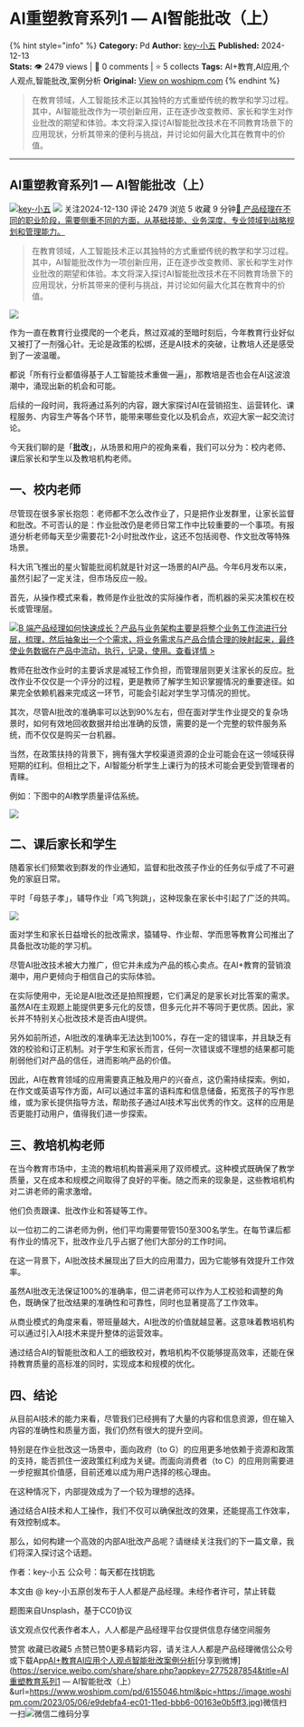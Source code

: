 # AI重塑教育系列1 — AI智能批改（上）
{% hint style="info" %}
**Category:** Pd
**Author:** [key-小五](https://www.woshipm.com/u/187773)
**Published:** 2024-12-13  
**Stats:** 👁️ 2479 views | 💬 0 comments | ⭐ 5 collects
**Tags:** AI+教育,AI应用,个人观点,智能批改,案例分析
**Original:** [View on woshipm.com](https://www.woshipm.com/pd/6155046.html)
{% endhint %}
> 在教育领域，人工智能技术正以其独特的方式重塑传统的教学和学习过程。其中，AI智能批改作为一项创新应用，正在逐步改变教师、家长和学生对作业批改的期望和体验。本文将深入探讨AI智能批改技术在不同教育场景下的应用现状，分析其带来的便利与挑战，并讨论如何最大化其在教育中的价值。

---

## AI重塑教育系列1 — AI智能批改（上）

[![](https://image.woshipm.com/wp-files/2020/04/dSX38rBccEwBM9aKOapP.jpg!/both/72x72)](https://www.woshipm.com/u/187773)[key-小五](https://www.woshipm.com/u/187773) ![](https://static.woshipm.com/tag/1101_1@2x.png) 关注2024-12-130 评论 2479 浏览 5 收藏 9 分钟[🔗 产品经理在不同的职业阶段，需要侧重不同的方面，从基础技能、业务深度、专业领域到战略规划和管理能力。](https://ke.qidianla.com/courses/90pm)

> 在教育领域，人工智能技术正以其独特的方式重塑传统的教学和学习过程。其中，AI智能批改作为一项创新应用，正在逐步改变教师、家长和学生对作业批改的期望和体验。本文将深入探讨AI智能批改技术在不同教育场景下的应用现状，分析其带来的便利与挑战，并讨论如何最大化其在教育中的价值。

![](https://image.woshipm.com/2023/05/06/e9debfa4-ec01-11ed-bbb6-00163e0b5ff3.jpg)

作为一直在教育行业摸爬的一个老兵，熬过双减的至暗时刻后，今年教育行业好似又被打了一剂强心针。无论是政策的松绑，还是AI技术的突破，让教培人还是感受到了一波温暖。

都说「所有行业都值得基于人工智能技术重做一遍」，那教培是否也会在AI这波浪潮中，涌现出新的机会和可能。

后续的一段时间，我将通过系列的内容，跟大家探讨AI在营销招生、运营转化、课程服务、内容生产等各个环节，能带来哪些变化以及机会点，欢迎大家一起交流讨论。

今天我们聊的是「**批改**」，从场景和用户的视角来看，我们可以分为：校内老师、课后家长和学生以及教培机构老师。

## 一、校内老师

尽管现在很多家长抱怨：老师都不怎么改作业了，只是把作业发群里，让家长监督和批改。不可否认的是：作业批改仍是老师日常工作中比较重要的一个事项。有报道分析老师每天至少需要花1-2小时批改作业，这还不包括阅卷、作文批改等特殊场景。

科大讯飞推出的星火智能批阅机就是针对这一场景的AI产品。今年6月发布以来，虽然引起了一定关注，但市场反应一般。

首先，从操作模式来看，教师是作业批改的实际操作者，而机器的采买决策权在校长或管理层。

[![](https://image.woshipm.com/2023/08/02/a53a469e-30e3-11ee-88e7-00163e0b5ff3.png)B 端产品经理如何快速成长？产品与业务架构主要是将整个业务工作流进行分层，梳理，然后抽象出一个个需求，将业务需求与产品合情合理的映射起来，最终使业务数据在产品中流动，执行，记录，使用。查看详情 >](https://ke.qidianla.com/courses/bcpm)

教师在批改作业时的主要诉求是减轻工作负担，而管理层则更关注家长的反应。批改作业不仅仅是一个评分的过程，更是教师了解学生知识掌握情况的重要途径。如果完全依赖机器来完成这一环节，可能会引起对学生学习情况的担忧。

其次，尽管AI批改的准确率可以达到90%左右，但在面对学生作业提交的复杂场景时，如何有效地回收数据并给出准确的反馈，需要的是一个完整的软件服务系统，而不仅仅是购买一台机器。

当然，在政策扶持的背景下，拥有强大学校渠道资源的企业可能会在这一领域获得短期的红利。但相比之下，AI智能分析学生上课行为的技术可能会更受到管理者的青睐。

例如：下图中的AI教学质量评估系统。

![](https://image.woshipm.com/2024/12/12/edcfa486-b859-11ef-8267-00163e1bca14.jpg)

## 二、课后家长和学生

随着家长们频繁收到群发的作业通知，监督和批改孩子作业的任务似乎成了不可避免的家庭日常。

平时「母慈子孝」，辅导作业「鸡飞狗跳」，这种现象在家长中引起了广泛的共鸣。

![](https://image.woshipm.com/2024/12/12/f6c121f0-b859-11ef-abf9-00163e1bca14.jpg)

面对学生和家长日益增长的批改需求，猿辅导、作业帮、学而思等教育公司推出了具备批改功能的学习机。

尽管AI批改技术被大力推广，但它并未成为产品的核心卖点。在AI+教育的营销浪潮中，用户更倾向于相信自己的实际体验。

在实际使用中，无论是AI批改还是拍照搜题，它们满足的是家长对比答案的需求。虽然AI在主观题上能提供更多元化的反馈，但多元化并不等同于更优质。因此，家长并不特别关心批改技术是否由AI提供。

另外如前所述，AI批改的准确率无法达到100%，存在一定的错误率，并且缺乏有效的校验和订正机制。对于学生和家长而言，任何一次错误或不理想的结果都可能削弱他们对产品的信任，进而影响产品的价值。

因此，AI在教育领域的应用需要真正触及用户的兴奋点，这仍需持续探索。例如，在作文或英语写作方面，AI可以通过丰富的语料库和信息储备，拓宽孩子的写作思维，或为家长提供指导方法，帮助孩子通过AI技术写出优秀的作文。这样的应用是否更能打动用户，值得我们进一步探索。

## 三、教培机构老师

在当今教育市场中，主流的教培机构普遍采用了双师模式。这种模式既确保了教学质量，又在成本和规模之间取得了良好的平衡。随之而来的现象是，这些教培机构对二讲老师的需求激增。

他们负责跟课、批改作业和答疑等工作。

以一位初二的二讲老师为例，他们平均需要带管150至300名学生。在每节课后都有作业的情况下，批改作业几乎占据了他们大部分的工作时间。

在这一背景下，AI批改技术展现出了巨大的应用潜力，因为它能够有效提升工作效率。

虽然AI批改无法保证100%的准确率，但二讲老师可以作为人工校验和调整的角色，既确保了批改结果的准确性和可靠性，同时也显著提高了工作效率。

从商业模式的角度来看，带班量越大，AI批改的价值就越显著。这意味着教培机构可以通过引入AI技术来提升整体的运营效率。

通过结合AI的智能批改和人工的细致校对，教培机构不仅能够提高效率，还能在保持教育质量的高标准的同时，实现成本和规模的优化。

## 四、结论

从目前AI技术的能力来看，尽管我们已经拥有了大量的内容和信息资源，但在输入内容的准确性和质量方面，我们仍然有很大的提升空间。

特别是在作业批改这一场景中，面向政府（to G）的应用更多地依赖于资源和政策的支持，能否抓住一波政策红利成为关键。而面向消费者（to C）的应用则需要进一步挖掘其价值感，目前还难以成为用户选择的核心理由。

在这种情况下，内部提效成为了一个较为理想的选择。

通过结合AI技术和人工操作，我们不仅可以确保批改的效果，还能提高工作效率，有效控制成本。

那么，如何构建一个高效的内部AI批改产品呢？请继续关注我们的下一篇文章，我们将深入探讨这个话题。

作者：key-小五 公众号：每天都在找钥匙

本文由 @ key-小五原创发布于人人都是产品经理。未经作者许可，禁止转载

题图来自Unsplash，基于CC0协议

该文观点仅代表作者本人，人人都是产品经理平台仅提供信息存储空间服务

赞赏 收藏已收藏5 点赞已赞0更多精彩内容，请关注人人都是产品经理微信公众号或下载App[AI+教育](https://www.woshipm.com/tag/ai%e6%95%99%e8%82%b2)[AI应用](https://www.woshipm.com/tag/ai%e5%ba%94%e7%94%a8)[个人观点](https://www.woshipm.com/tag/%e4%b8%aa%e4%ba%ba%e8%a7%82%e7%82%b9)[智能批改](https://www.woshipm.com/tag/%e6%99%ba%e8%83%bd%e6%89%b9%e6%94%b9)[案例分析](https://www.woshipm.com/tag/%e6%a1%88%e4%be%8b%e5%88%86%e6%9e%90)[分享到微博](https://service.weibo.com/share/share.php?appkey=2775287854&title=AI重塑教育系列1 — AI智能批改（上）&url=https://www.woshipm.com/pd/6155046.html&pic=https://image.woshipm.com/2023/05/06/e9debfa4-ec01-11ed-bbb6-00163e0b5ff3.jpg)微信扫一扫![微信二维码](https://api.pwmqr.com/qrcode/create/?url=https://www.woshipm.com/pd/6155046.html)分享